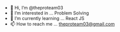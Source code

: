 - 👋 Hi, I’m @theproteam03
- 👀 I’m interested in ... Problem Solving
- 🌱 I’m currently learning ... React JS
- 📫 How to reach me ... theproteam03@gmail.com
